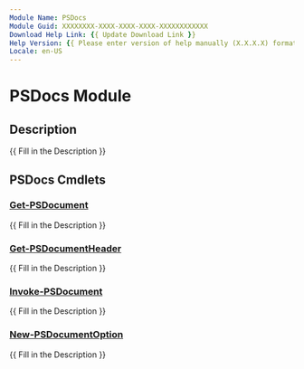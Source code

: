 ```yaml
---
Module Name: PSDocs
Module Guid: XXXXXXXX-XXXX-XXXX-XXXX-XXXXXXXXXXXX
Download Help Link: {{ Update Download Link }}
Help Version: {{ Please enter version of help manually (X.X.X.X) format }}
Locale: en-US
---
```


# PSDocs Module
## Description
{{ Fill in the Description }}

## PSDocs Cmdlets
### [Get-PSDocument](Get-PSDocument.md)
{{ Fill in the Description }}

### [Get-PSDocumentHeader](Get-PSDocumentHeader.md)
{{ Fill in the Description }}

### [Invoke-PSDocument](Invoke-PSDocument.md)
{{ Fill in the Description }}

### [New-PSDocumentOption](New-PSDocumentOption.md)
{{ Fill in the Description }}

